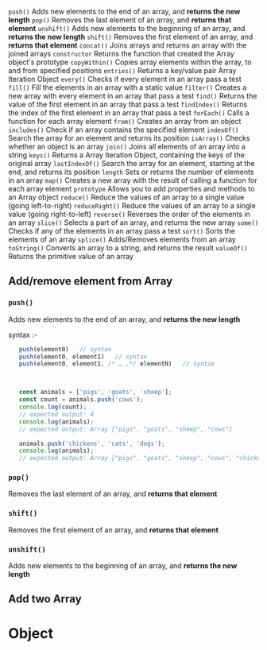 


`push()`	Adds new elements to the end of an array, and **returns the new length**
`pop()`	    Removes the last element of an array, and **returns that element**
`unshift()`	Adds new elements to the beginning of an array, and **returns the new length**
`shift()`	Removes the first element of an array, and **returns that element**
`concat()`	Joins arrays and returns an array with the joined arrays
`constructor`	Returns the function that created the Array object's prototype
`copyWithin()`	Copies array elements within the array, to and from specified positions
`entries()`	Returns a key/value pair Array Iteration Object
`every()`	Checks if every element in an array pass a test
`fill()`	Fill the elements in an array with a static value
`filter()`	Creates a new array with every element in an array that pass a test
`find()`	Returns the value of the first element in an array that pass a test
`findIndex()`	Returns the index of the first element in an array that pass a test
`forEach()`	Calls a function for each array element
`from()`	Creates an array from an object
`includes()`	Check if an array contains the specified element
`indexOf()`	Search the array for an element and returns its position
`isArray()`	Checks whether an object is an array
`join()`	Joins all elements of an array into a string
`keys()`	Returns a Array Iteration Object, containing the keys of the original array
`lastIndexOf()`	Search the array for an element, starting at the end, and returns its position
`length`	Sets or returns the number of elements in an array
`map()`	Creates a new array with the result of calling a function for each array element
`prototype`	Allows you to add properties and methods to an Array object
`reduce()`	Reduce the values of an array to a single value (going left-to-right)
`reduceRight()`	Reduce the values of an array to a single value (going right-to-left)
`reverse()`	Reverses the order of the elements in an array
`slice()`	Selects a part of an array, and returns the new array
`some()`	Checks if any of the elements in an array pass a test
`sort()`	Sorts the elements of an array
`splice()`	Adds/Removes elements from an array
`toString()`	Converts an array to a string, and returns the result
`valueOf()`	Returns the primitive value of an array





## Add/remove element from Array

### `push()`	

Adds new elements to the end of an array, and **returns the new length**

syntax :-
 ```js 
    push(element0)   // syntax
    push(element0, element1)   // syntax
    push(element0, element1, /* … ,*/ elementN)   // syntax



    const animals = ['pigs', 'goats', 'sheep'];
    const count = animals.push('cows');
    console.log(count);
    // expected output: 4
    console.log(animals);
    // expected output: Array ["pigs", "goats", "sheep", "cows"]

    animals.push('chickens', 'cats', 'dogs');
    console.log(animals);
    // expected output: Array ["pigs", "goats", "sheep", "cows", "chickens", "cats", "dogs"]
```

### `pop()`	

Removes the last element of an array, and **returns that element**

### `shift()`	

Removes the first element of an array, and **returns that element**

### `unshift()`	

Adds new elements to the beginning of an array, and **returns the new length**

## Add two Array


# Object